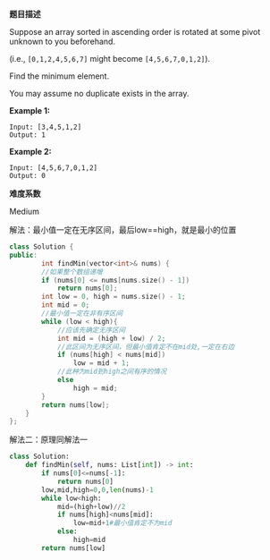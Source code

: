  **题目描述**   

Suppose an array sorted in ascending order is rotated at some pivot unknown to you beforehand.

(i.e.,  `[0,1,2,4,5,6,7]` might become  `[4,5,6,7,0,1,2]`).

Find the minimum element.

You may assume no duplicate exists in the array.

**Example 1:**

```
Input: [3,4,5,1,2] 
Output: 1
```

**Example 2:**

```
Input: [4,5,6,7,0,1,2]
Output: 0
```

**难度系数**    

Medium

解法：最小值一定在无序区间，最后low==high，就是最小的位置

```c++
class Solution {
public:
		int findMin(vector<int>& nums) {
		//如果整个数组递增
		if (nums[0] <= nums[nums.size() - 1])
			return nums[0];
		int low = 0, high = nums.size() - 1;
		int mid = 0;
		//最小值一定在非有序区间
		while (low < high){
			//应该先确定无序区间
			int mid = (high + low) / 2;
			//此区间为无序区间，但最小值肯定不在mid处,一定在右边
			if (nums[high] < nums[mid])
				low = mid + 1;
			//此种为mid到high之间有序的情况
			else
				high = mid;
		}
		return nums[low];
	}
};
```

解法二：原理同解法一

```python
class Solution:
    def findMin(self, nums: List[int]) -> int:
        if nums[0]<=nums[-1]:
            return nums[0]
        low,mid,high=0,0,len(nums)-1
        while low<high:
            mid=(high+low)//2
            if nums[high]<nums[mid]:
                low=mid+1#最小值肯定不为mid
            else:
                high=mid
        return nums[low]
```

